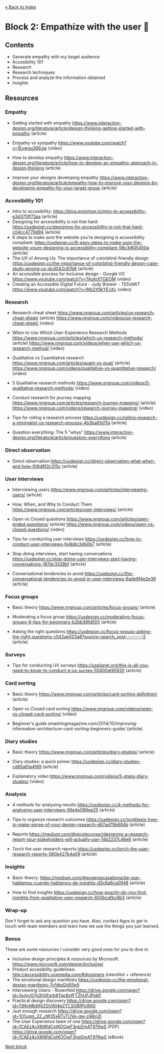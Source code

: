 [« Back to Index](../../README.md)

# Block 2: Empathize with the user :dancers:

## Contents

- Generate empathy with my target audience
- Accesibility 101
- Research
- Research techniques
- Process and analyze the information obtained
- Insights

## Resources


### Empathy

- Getting started with empathy https://www.interaction-design.org/literature/article/design-thinking-getting-started-with-empathy (article)

- Empathy vs sympathy https://www.youtube.com/watch?v=1Evwgu369Jw (video)

- How to develop empathy https://www.interaction-design.org/literature/article/how-to-develop-an-empathic-approach-in-design-thinking (article)

- Improve your designs developing empathy https://www.interaction-design.org/literature/article/empathy-how-to-improve-your-designs-by-developing-empathy-for-your-target-group (article)


### Accesibility 101

- Intro to accesibility: https://blog.prototypr.io/intro-to-accessibility-e3d375ff73aa (article)
- Designing for accessibility is not that hard: https://uxdesign.cc/designing-for-accessibility-is-not-that-hard-c04cc4779d94 (article)
- 6 steps to make sure the website you’re designing is accessibility compliant: https://uxdesign.cc/6-easy-steps-to-make-sure-the-website-youre-designing-is-accessibility-compliant-58c3df45450a (article)
- The UX of Among Us: The importance of colorblind-friendly design https://uxdesign.cc/the-importance-of-colorblind-friendly-design-case-study-among-us-dcd042c87b9 (article)
- An accessible process for inclusive design - Google I/O https://www.youtube.com/watch?v=TAzkrXTGEOM (video)
- Creating an Accessible Digital Future - Judy Brewer - TEDxMIT https://www.youtube.com/watch?v=Wb2X9kYEvXc (video)


### Research

- Research cheat sheet https://www.nngroup.com/articles/ux-research-cheat-sheet/ (article) https://www.nngroup.com/videos/ux-research-cheat-sheet/ (video)

- When to Use Which User-Experience Research Methods https://www.nngroup.com/articles/which-ux-research-methods/ (article) https://www.nngroup.com/videos/when-use-which-ux-research-method/ (video)

- Qualitative vs Cuantitative research https://www.nngroup.com/articles/quant-vs-qual/ (article) https://www.nngroup.com/videos/qualitative-vs-quantitative-research/ (video)

- 5 Qualitative research methods https://www.nngroup.com/videos/5-qualitative-research-methods/ (video)

- Conduct research for journey mapping https://www.nngroup.com/articles/research-journey-mapping/ (article) https://www.nngroup.com/videos/research-journey-mapping/ (video)

- Tips for rolling a research process https://uxdesign.cc/rolling-research-a-minimalist-ux-research-process-4b3ba61d7fa (article) 

- Question everything: The 5 "whys" https://www.interaction-design.org/literature/article/question-everything (article) 


### Direct observation

- Direct observation https://uxdesign.cc/direct-observation-what-when-and-how-f09d9f2c315c (article)


### User interviews

- Interviewing users https://www.nngroup.com/articles/interviewing-users/ (article)

- How, When, and Why to Conduct Them https://www.nngroup.com/articles/user-interviews/ (article)

- Open vs Closed questions https://www.nngroup.com/articles/open-ended-questions/ (article) https://www.nngroup.com/videos/open-vs-closed-questions/ (video)

- Tips for conducting user interviews https://uxdesign.cc/how-to-conduct-user-interviews-fe4b8c34b0b7 (article)

- Stop doing interviews, start having conversations https://uxdesign.cc/stop-doing-user-interviews-start-having-conversations-187dc3328bf (article)

- Conversational tendencies to avoid https://uxdesign.cc/the-conversational-tendencies-to-avoid-in-user-interviews-6ade6f4e2e39 (article)


### Focus groups

- Basic theory https://www.nngroup.com/articles/focus-groups/ (article)

- Moderating a focus group https://uxdesign.cc/moderating-focus-groups-6-tips-for-beginners-b2bb38fd503 (article)

- Asking the right questions https://uxdesign.cc/focus-groups-asking-the-right-questions-c542ae023a8?source=search_post---------2 (article)


### Surveys

- Tips for conducting UX surveys https://uxplanet.org/this-is-all-you-need-to-know-to-conduct-a-ux-survey-50400af45920 (article)

### Card sorting
 
 - Basic theory https://www.nngroup.com/articles/card-sorting-definition/ (article)
 
 - Open vs Closed card sorting https://www.nngroup.com/videos/open-vs-closed-card-sorting/ (video)

- Beginner's guide smashingmagazine.com/2014/10/improving-information-architecture-card-sorting-beginners-guide/ (article)


### Diary studies

- Basic theory https://www.nngroup.com/articles/diary-studies/ (article)

- Diary studies: a quick primer https://uxdesign.cc/diary-studies-cd65a61a4f89 (article)

- Explanatory video https://www.nngroup.com/videos/5-steps-diary-studies/ (video)


### Analysis

- 4 methods for analysing results https://uxdesign.cc/4-methods-for-analysing-user-interviews-56e4e096ee25 (article)

- Tips to organize research outcomes https://uxdesign.cc/synthesis-how-to-make-sense-of-your-design-research-d67ad79b684b (article)

- Reports https://medium.com/@nicoleconser/designing-a-research-report-your-stakeholders-will-actually-use-7db2237c46e6 (article)

- Torch the user research reports https://uxdesign.cc/torch-the-user-research-reports-580b427b4a09 (article)


### Insights

- Basic theory: https://medium.com/@eugeniacasabona/de-que-hablamos-cuando-hablamos-de-insights-d3c6a6ca0948 (article)

- How to find insights https://uxdesign.cc/how-exactly-do-you-find-insights-from-qualitative-user-research-603bcafbc8b3 (article)


### Wrap-up

Don't forget to ask any question you have. Also, contact Agos to get in touch with team members and learn how we use the things you just learned.

### Bonus

These are some resources I consider very good ones for you to dive in.

- Inclusive design principles & resources by Microsoft: https://www.microsoft.com/design/inclusive/
- Product accesibility guidelines: http://accessibility.voxmedia.com/#designers (ckecklist + reference)
- The emotional design manifesto https://uxdesign.cc/the-emotional-design-manifesto-7cfdbd2d55e9
- Interviewing Users - Rosenfeld https://drive.google.com/open?id=1qJyyG7g3h0Esrb6Tqc8xfFTZhUFJPpbF
- Practical design discovery https://drive.google.com/open?id=13NnMk8jfitZGV904e2T7_SGBlPlc6ttG
- Just enough research https://drive.google.com/open?id=1O1ugm_2Z_cW35xRTyTUVe-gw-ziRknZI
- The User Experience team of one https://drive.google.com/open?id=1CAEzAcX8I9fdCotKOOwF3npDmAT97KwS (PDF) https://drive.google.com/open?id=1CAEzAcX8I9fdCotKOOwF3npDmAT97KwS (eBook)

[Next block](../block-3/problem-definition.md)
